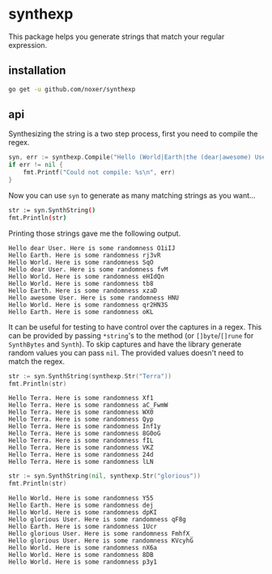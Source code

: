 # synthexp
This package helps you generate strings that match your regular expression.

## installation
```bash
go get -u github.com/noxer/synthexp
```

## api
Synthesizing the string is a two step process, first you need to compile the regex.
```go
syn, err := synthexp.Compile("Hello (World|Earth|the (dear|awesome) User)\\. Here is some randomness [\\w]{3,8}")
if err != nil {
    fmt.Printf("Could not compile: %s\n", err)
}
```
Now you can use `syn` to generate as many matching strings as you want...
```bash
str := syn.SynthString()
fmt.Println(str)
```
Printing those strings gave me the following output.
```
Hello dear User. Here is some randomness O1iIJ
Hello Earth. Here is some randomness rj3vR
Hello World. Here is some randomness SqO
Hello dear User. Here is some randomness fvM
Hello World. Here is some randomness eHIdQn
Hello World. Here is some randomness tb8
Hello Earth. Here is some randomness xzaD
Hello awesome User. Here is some randomness HNU
Hello World. Here is some randomness qr2HN3S
Hello Earth. Here is some randomness oKL
```

It can be useful for testing to have control over the captures in a regex. This can be provided by passing `*string`'s to the method (or `[]byte`/`[]rune` for `SynthBytes` and `Synth`). To skip captures and have the library generate random values you can pass `nil`. The provided values doesn't need to match the regex.
```go
str := syn.SynthString(synthexp.Str("Terra"))
fmt.Println(str)
```
```
Hello Terra. Here is some randomness Xf1
Hello Terra. Here is some randomness aC_FwmW
Hello Terra. Here is some randomness WX0
Hello Terra. Here is some randomness Qyp
Hello Terra. Here is some randomness Inf1y
Hello Terra. Here is some randomness 8G0oG
Hello Terra. Here is some randomness fIL
Hello Terra. Here is some randomness VKZ
Hello Terra. Here is some randomness 24d
Hello Terra. Here is some randomness lLN
```
```go
str := syn.SynthString(nil, synthexp.Str("glorious"))
fmt.Println(str)
```
```
Hello World. Here is some randomness Y55
Hello Earth. Here is some randomness dej
Hello World. Here is some randomness dpKI
Hello glorious User. Here is some randomness qF8g
Hello Earth. Here is some randomness 1Ucr
Hello glorious User. Here is some randomness FmhfX_
Hello glorious User. Here is some randomness KVcyhG
Hello World. Here is some randomness nX6a
Hello World. Here is some randomness 8DB
Hello World. Here is some randomness p3y1
```
